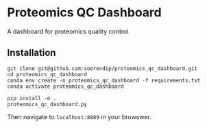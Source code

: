 # Proteomics QC Dashboard
A dashboard for proteomics quality control.

## Installation

    git clone git@github.com:soerendip/proteomics_qc_dashboard.git 
    cd proteomics_qc_dashboard
    conda env create -n proteomics_qc_dashboard -f requirements.txt
    conda activate proteomics_qc_dashboard

    pip install -e . 
    proteomics_qc_dashboard.py

Then navigate to `localhost:8889` in your browswer.
